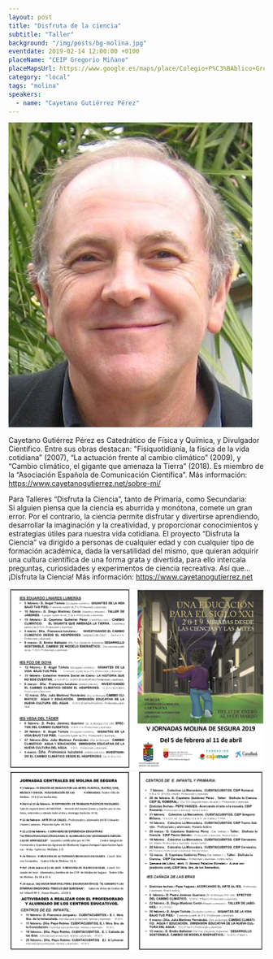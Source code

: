 ```yaml
---
layout: post
title: "Disfruta de la ciencia"
subtitle: "Taller"
background: "/img/posts/bg-molina.jpg"
eventdate: 2019-02-14 12:00:00 +0100
placeName: "CEIP Gregorio Miñano"
placeMapsUrl: https://www.google.es/maps/place/Colegio+P%C3%BAblico+Gregorio+Mi%C3%B1ano/@38.0572376,-1.2188239,17z/data=!3m1!4b1!4m5!3m4!1s0xd6478ac980c81c7:0x5a3cf2d1150f61c2!8m2!3d38.0572376!4d-1.2166352
category: "local"
tags: "molina"
speakers:
  - name: "Cayetano Gutiérrez Pérez"
---
```

![cartel](/img/posts/cayetanojpg.jpg)  

Cayetano Gutiérrez Pérez es Catedrático de Física y Química, y Divulgador Científico. Entre sus obras destacan: "Fisiquotidianía, la física de la vida cotidiana” (2007), “La actuación frente al cambio climático” (2009), y “Cambio climático, el gigante que amenaza la Tierra” (2018). Es miembro de la “Asociación Española de Comunicación Científica”. Más información: https://www.cayetanogutierrez.net/sobre-mi/    


Para Talleres “Disfruta la Ciencia”, tanto de Primaria, como Secundaria:  
Si alguien piensa que la ciencia es aburrida y monótona, comete un gran error. Por el contrario, la ciencia permite disfrutar y divertirse aprendiendo, desarrollar la imaginación y la creatividad, y proporcionar conocimientos y estrategias útiles para nuestra vida cotidiana. El proyecto “Disfruta la Ciencia” va dirigido a personas de cualquier edad y con cualquier tipo de formación académica, dada la versatilidad del mismo, que quieran adquirir una cultura científica de una forma grata y divertida, para ello intercala preguntas, curiosidades y experimentos de ciencia recreativa. Así que… ¡Disfruta la Ciencia! Más información: https://www.cayetanogutierrez.net  





![cartel](/img/posts/1folletomolina.png)
![cartel](/img/posts/2folletomolina.png)
